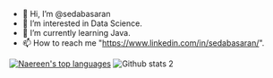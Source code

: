 - 👋  Hi, I’m @sedabasaran
- 👀  I’m interested in Data Science.
- 🌱  I’m currently learning Java.
- 📫  How to reach me "https://www.linkedin.com/in/sedabasaran/".

[![Naereen's top languages](https://github-readme-stats.vercel.app/api/top-langs/?username=sedabasaran&theme=blue-green)](https://github.com/anuraghazra/github-readme-stats)      ![Github stats 2](https://github-readme-stats.vercel.app/api?username=sedabasaran&show_icons=true&theme=radical) 




<!---
sedabasaran/sedabasaran is a ✨ special ✨ repository because its `README.md` (this file) appears on your GitHub profile.
You can click the Preview link to take a look at your changes.
--->
